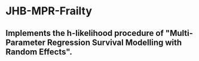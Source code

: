 # JHB-MPR-Frailty
## Implements the h-likelihood procedure of "Multi-Parameter Regression Survival Modelling with Random Effects". 
